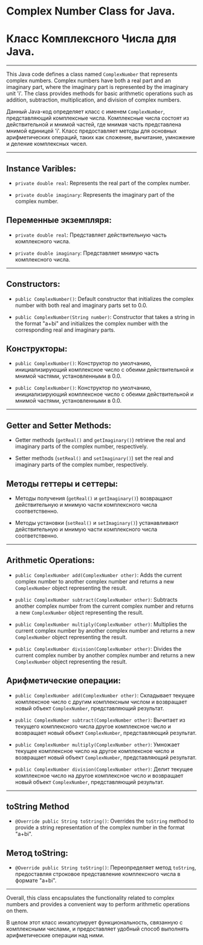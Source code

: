 # Complex Number Class for Java.
# Класс Комплексного Числа для Java.

---

This Java code defines a class named `ComplexNumber` that 
represents complex numbers. Complex numbers have both a real part and an
 imaginary part, where the imaginary part is represented by the 
imaginary unit 'i'. The class provides methods for basic arithmetic 
operations such as addition, subtraction, multiplication, and division 
of complex numbers.

Данный Java-код определяет класс с именем `ComplexNumber`, 
представляющий комплексные числа. Комплексные числа состоят из 
действительной и мнимой частей, где мнимая часть представлена мнимой 
единицей 'i'. Класс предоставляет методы для основных арифметических 
операций, таких как сложение, вычитание, умножение и деление комплексных
 чисел.

---

## Instance Varibles:

- `private double real`: Represents the real part of the complex number.
  
- `private double imaginary`: Represents the imaginary part of the complex number.
  

## Переменные экземпляря:

- `private double real`: Представляет действительную часть комплексного числа.
  
- `private double imaginary`: Представляет мнимую часть комплексного числа.
  

---

## Constructors:

- `public ComplexNumber()`: Default constructor that initializes the complex number with both real and imaginary parts set to 0.0.
  
- `public ComplexNumber(String number)`: Constructor that takes
   a string in the format "a+bi" and initializes the complex number with 
  the corresponding real and imaginary parts.
  

## Конструкторы:

- `public ComplexNumber()`: Конструктор по умолчанию, инициализирующий комплексное число с обеими действительной и мнимой частями, установленными в 0.0.
  
- `public ComplexNumber()`: Конструктор по умолчанию, инициализирующий комплексное число с обеими действительной и мнимой частями, установленными в 0.0.
  

---

## Getter and Setter Methods:

- Getter methods (`getReal()` and `getImaginary()`) retrieve the real and imaginary parts of the complex number, respectively.
  
- Setter methods (`setReal()` and `setImaginary()`) set the real and imaginary parts of the complex number, respectively.
  

## Методы геттеры и сеттеры:

- Методы получения (`getReal()` и `getImaginary()`) возвращают действительную и мнимую части комплексного числа соответственно.
  
- Методы установки (`setReal()` и `setImaginary()`) устанавливают действительную и мнимую части комплексного числа соответственно.
  

---

## Arithmetic Operations:

- `public ComplexNumber add(ComplexNumber other)`: Adds the current complex number to another complex number and returns a new `ComplexNumber` object representing the result.
  
- `public ComplexNumber subtract(ComplexNumber other)`: Subtracts another complex number from the current complex number and returns a new `ComplexNumber` object representing the result.
  
- `public ComplexNumber multiply(ComplexNumber other)`: Multiplies the current complex number by another complex number and returns a new `ComplexNumber` object representing the result.
  
- `public ComplexNumber division(ComplexNumber other)`: Divides the current complex number by another complex number and returns a new `ComplexNumber` object representing the result.
  

## Арифметические операции:

- `public ComplexNumber add(ComplexNumber other)`: Складывает текущее комплексное число с другим комплексным числом и возвращает новый объект `ComplexNumber`, представляющий результат.
  
- `public ComplexNumber subtract(ComplexNumber other)`: Вычитает из текущего комплексного числа другое комплексное число и возвращает новый объект `ComplexNumber`, представляющий результат.
  
- `public ComplexNumber multiply(ComplexNumber other)`: Умножает текущее комплексное число на другое комплексное число и возвращает новый объект `ComplexNumber`, представляющий результат.
  
- `public ComplexNumber division(ComplexNumber other)`: Делит текущее комплексное число на другое комплексное число и возвращает новый объект `ComplexNumber`, представляющий результат.
  

---

## toString Method

- `@Override public String toString()`: Overrides the `toString` method to provide a string representation of the complex number in the format "a+bi".
  

## Метод toString:

- `@Override public String toString()`: Переопределяет метод `toString`, предоставляя строковое представление комплексного числа в формате "a+bi".
  

---

Overall, this class encapsulates the functionality related to complex 
numbers and provides a convenient way to perform arithmetic operations 
on them.

В целом этот класс инкапсулирует функциональность, связанную с 
комплексными числами, и предоставляет удобный способ выполнять 
арифметические операции над ними.

